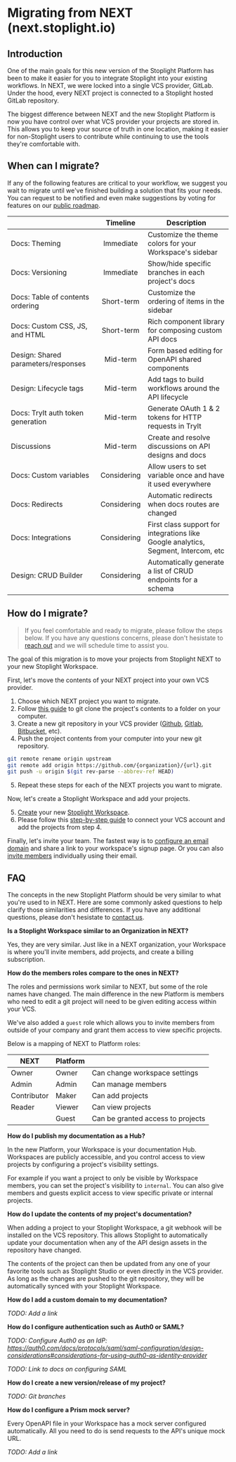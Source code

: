 # Migrating from NEXT (next.stoplight.io)

## Introduction

One of the main goals for this new version of the Stoplight Platform has been to make it easier for you to integrate Stoplight into your existing workflows. In NEXT, we were locked into a single VCS provider, GitLab. Under the hood, every NEXT project is connected to a Stoplight hosted GitLab repository.

The biggest difference between NEXT and the new Stoplight Platform is now you have control over what VCS provider your projects are stored in. This allows you to keep your source of truth in one location, making it easier for non-Stoplight users to contribute while continuing to use the tools they're comfortable with.

## When can I migrate?

If any of the following features are critical to your workflow, we suggest you wait to migrate until we've finished building a solution that fits your needs. You can request to be notified and even make suggestions by voting for features on our [public roadmap](https://meta.stoplight.io/roadmap).

|                                     |  Timeline   | Description                                                                        |
| ----------------------------------- | :---------: | ---------------------------------------------------------------------------------- |
| Docs: Theming                       |  Immediate  | Customize the theme colors for your Workspace's sidebar                            |
| Docs: Versioning                    |  Immediate  | Show/hide specific branches in each project's docs                                 |
| Docs: Table of contents ordering    | Short-term  | Customize the ordering of items in the sidebar                                     |
| Docs: Custom CSS, JS, and HTML      | Short-term  | Rich component library for composing custom API docs                               |
| Design: Shared parameters/responses |  Mid-term   | Form based editing for OpenAPI shared components                                   |
| Design: Lifecycle tags              |  Mid-term   | Add tags to build workflows around the API lifecycle                               |
| Docs: TryIt auth token generation   |  Mid-term   | Generate OAuth 1 & 2 tokens for HTTP requests in TryIt                             |
| Discussions                         |  Mid-term   | Create and resolve discussions on API designs and docs                             |
| Docs: Custom variables              | Considering | Allow users to set variable once and have it used everywhere                       |
| Docs: Redirects                     | Considering | Automatic redirects when docs routes are changed                                   |
| Docs: Integrations                  | Considering | First class support for integrations like Google analytics, Segment, Intercom, etc |
| Design: CRUD Builder                | Considering | Automatically generate a list of CRUD endpoints for a schema                       |

## How do I migrate?

> If you feel comfortable and ready to migrate, please follow the steps below. If you have any questions concerns, please don't hesistate to [reach out](mailto:support@stoplight.io) and we will schedule time to assist you.

The goal of this migration is to move your projects from Stoplight NEXT to your new Stoplight Workspace.

First, let's move the contents of your NEXT project into your own VCS provider.

1. Choose which NEXT project you want to migrate.
2. Follow [this guide](https://docs.stoplight.io/platform/projects/git-repo) to git clone the project's contents to a folder on your computer.
3. Create a new git repository in your VCS provider ([Github](https://help.github.com/en/github/getting-started-with-github/create-a-repo), [Gitlab](https://docs.gitlab.com/ee/gitlab-basics/create-project.html), [Bitbucket](https://confluence.atlassian.com/bitbucket/create-a-git-repository-759857290.html), etc).
4. Push the project contents from your computer into your new git repository.

```bash
git remote rename origin upstream
git remote add origin https://github.com/{organization}/{url}.git
git push -u origin $(git rev-parse --abbrev-ref HEAD)
```

5. Repeat these steps for each of the NEXT projects you want to migrate.

Now, let's create a Stoplight Workspace and add your projects.

5. [Create](https://stoplight.io/welcome/create) your new [Stoplight Workspace](./a.creating-a-workspace.md).
6. Please follow this [step-by-step guide](../1.-quickstarts/add-projects-quickstart.md#connect-an-existing-git-project) to connect your VCS account and add the projects from step 4.

Finally, let's invite your team. The fastest way is to [configure an email domain](../2.-workspaces/d.inviting-your-team.md#make-your-workspace-discoverable) and share a link to your workspace's signup page. Or you can also [invite members](../2.-workspaces/d.inviting-your-team.md) individually using their email.

## FAQ

The concepts in the new Stoplight Platform should be very similar to what you're used to in NEXT. Here are some commonly asked questions to help clarify those similarities and differences. If you have any additional questions, please don't hesistate to [contact us](mailto:support@stoplight.io).

**Is a Stoplight Workspace similar to an Organization in NEXT?**

Yes, they are very similar. Just like in a NEXT organization, your Workspace is where you'll invite members, add projects, and create a billing subscription.

**How do the members roles compare to the ones in NEXT?**

The roles and permissions work similar to NEXT, but some of the role names have changed. The main difference in the new Platform is members who need to edit a git project will need to be given editing access within your VCS. 

We've also added a `guest` role which allows you to invite members from outside of your company and grant them access to view specific projects.

Below is a mapping of NEXT to Platform roles:

| NEXT        | Platform |                                   |
| ----------- | -------- | --------------------------------- |
| Owner       | Owner    | Can change workspace settings     |
| Admin       | Admin    | Can manage members                |
| Contributor | Maker    | Can add projects                  |
| Reader      | Viewer   | Can view projects                 |
|             | Guest    | Can be granted access to projects |

**How do I publish my documentation as a Hub?**

In the new Platform, your Workspace is your documentation Hub. Workspaces are publicly accessible, and you control access to view projects by configuring a project's visibility settings. 

For example if you want a project to only be visible by Workspace members, you can set the project's visibility to `internal`. You can also give members and guests explicit access to view specific private or internal projects.

**How do I update the contents of my project's documentation?**

When adding a project to your Stoplight Workspace, a git webhook will be installed on the VCS repository. This allows Stoplight to automatically update your documentation when any of the API design assets in the repository have changed. 

The contents of the project can then be updated from any one of your favorite tools such as Stoplight Studio or even directly in the VCS provider. As long as the changes are pushed to the git repository, they will be automatically synced with your Stoplight Workspace.


**How do I add a custom domain to my documentation?**



_TODO: Add a link_

**How do I configure authentication such as Auth0 or SAML?**

_TODO: Configure Auth0 as an IdP: https://auth0.com/docs/protocols/saml/saml-configuration/design-considerations#considerations-for-using-auth0-as-identity-provider_

_TODO: Link to docs on configuring SAML_

**How do I create a new version/release of my project?**

_TODO: Git branches_

**How do I configure a Prism mock server?**

Every OpenAPI file in your Workspace has a mock server configured automatically. All you need to do is send requests to the API's unique mock URL.

_TODO: Add a link_
